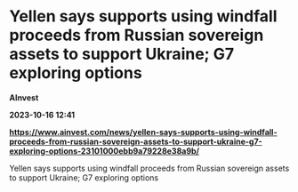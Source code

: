 # Yellen says supports using windfall proceeds from Russian sovereign assets to support Ukraine; G7 exploring options
**AInvest**

**2023-10-16 12:41**

**https://www.ainvest.com/news/yellen-says-supports-using-windfall-proceeds-from-russian-sovereign-assets-to-support-ukraine-g7-exploring-options-23101000ebb9a79228e38a9b/**

Yellen says supports using windfall proceeds from Russian sovereign assets to support Ukraine; G7 exploring options